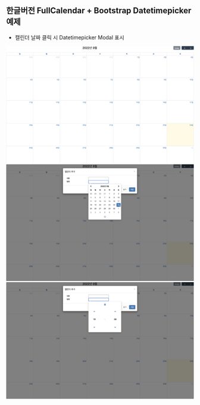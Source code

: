 ## 한글버전 FullCalendar + Bootstrap Datetimepicker 예제  

- 캘린더 날짜 클릭 시 Datetimepicker Modal 표시

![error](/imgs/1.png)  
![error](/imgs/2.png)  
![error](/imgs/3.png)
